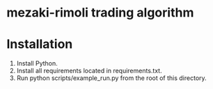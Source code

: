 # mezaki-rimoli trading algorithm

# Installation

1. Install Python.
2. Install all requirements located in requirements.txt.
3. Run python scripts/example_run.py from the root of this directory.

